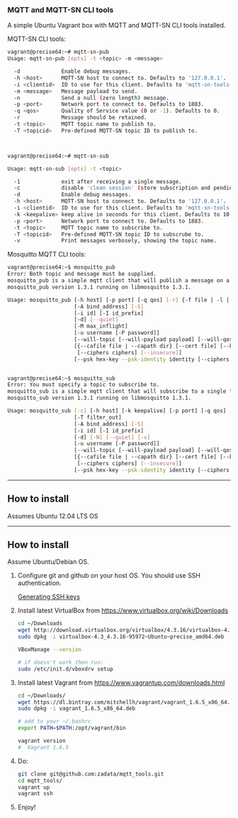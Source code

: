 ### MQTT and MQTT-SN CLI tools


A simple Ubuntu Vagrant box with MQTT and MQTT-SN CLI tools installed.


MQTT-SN CLI tools:

``` bash
vagrant@precise64:~# mqtt-sn-pub
Usage: mqtt-sn-pub [opts] -t <topic> -m <message>

  -d             Enable debug messages.
  -h <host>      MQTT-SN host to connect to. Defaults to '127.0.0.1'.
  -i <clientid>  ID to use for this client. Defaults to 'mqtt-sn-tools-' with process id.
  -m <message>   Message payload to send.
  -n             Send a null (zero length) message.
  -p <port>      Network port to connect to. Defaults to 1883.
  -q <qos>       Quality of Service value (0 or -1). Defaults to 0.
  -r             Message should be retained.
  -t <topic>     MQTT topic name to publish to.
  -T <topicid>   Pre-defined MQTT-SN topic ID to publish to.



vagrant@precise64:~# mqtt-sn-sub 

Usage: mqtt-sn-sub [opts] -t <topic>

  -1             exit after receiving a single message.
  -c             disable 'clean session' (store subscription and pending messages when client disconnects).
  -d             Enable debug messages.
  -h <host>      MQTT-SN host to connect to. Defaults to '127.0.0.1'.
  -i <clientid>  ID to use for this client. Defaults to 'mqtt-sn-tools-' with process id.
  -k <keepalive> keep alive in seconds for this client. Defaults to 10.
  -p <port>      Network port to connect to. Defaults to 1883.
  -t <topic>     MQTT topic name to subscribe to.
  -T <topicid>   Pre-defined MQTT-SN topic ID to subscrube to.
  -v             Print messages verbosely, showing the topic name.
```

Mosquitto MQTT CLI tools:

``` bash
vagrant@precise64:~$ mosquitto_pub
Error: Both topic and message must be supplied.
mosquitto_pub is a simple mqtt client that will publish a message on a single topic and exit.
mosquitto_pub version 1.3.1 running on libmosquitto 1.3.1.

Usage: mosquitto_pub [-h host] [-p port] [-q qos] [-r] {-f file | -l | -n | -m message} -t topic
                     [-A bind_address] [-S]
                     [-i id] [-I id_prefix]
                     [-d] [--quiet]
                     [-M max_inflight]
                     [-u username [-P password]]
                     [--will-topic [--will-payload payload] [--will-qos qos] [--will-retain]]
                     [{--cafile file | --capath dir} [--cert file] [--key file]
                      [--ciphers ciphers] [--insecure]]
                     [--psk hex-key --psk-identity identity [--ciphers ciphers]]


vagrant@precise64:~$ mosquitto_sub
Error: You must specify a topic to subscribe to.
mosquitto_sub is a simple mqtt client that will subscribe to a single topic and print all messages it receives.
mosquitto_sub version 1.3.1 running on libmosquitto 1.3.1.

Usage: mosquitto_sub [-c] [-h host] [-k keepalive] [-p port] [-q qos] [-R] -t topic ...
                     [-T filter_out]
                     [-A bind_address] [-S]
                     [-i id] [-I id_prefix]
                     [-d] [-N] [--quiet] [-v]
                     [-u username [-P password]]
                     [--will-topic [--will-payload payload] [--will-qos qos] [--will-retain]]
                     [{--cafile file | --capath dir} [--cert file] [--key file]
                      [--ciphers ciphers] [--insecure]]
                     [--psk hex-key --psk-identity identity [--ciphers ciphers]]

```

----------------------------------------------------------------------------------------------------

## How to install

Assumes Ubuntu 12.04 LTS OS

----------------------------------------------------------------------------------------------

## How to install

Assume Ubuntu/Debian OS.

1. Configure git and github on your host OS. You should use SSH authentication.

    [Generating SSH keys](https://help.github.com/articles/generating-ssh-keys)


2. Install latest VirtualBox from https://www.virtualbox.org/wiki/Downloads
    ``` bash
    cd ~/Downloads
    wget http://download.virtualbox.org/virtualbox/4.3.16/virtualbox-4.3_4.3.16-95972~Ubuntu~precise_amd64.deb
    sudo dpkg -i virtualbox-4.3_4.3.16-95972~Ubuntu~precise_amd64.deb

    VBoxManage --version

    # if doesn't work then run:
    sudo /etc/init.d/vboxdrv setup
    ```

3. Install latest Vagrant from https://www.vagrantup.com/downloads.html
    ``` bash
    cd ~/Downloads/
    wget https://dl.bintray.com/mitchellh/vagrant/vagrant_1.6.5_x86_64.deb
    sudo dpkg -i vagrant_1.6.5_x86_64.deb

    # add to your ~/.bashrc
    export PATH=$PATH:/opt/vagrant/bin

    vagrant version
    #  Vagrant 1.6.5
    ```

4. Do:

    ``` bash
    git clone git@github.com:zadata/mqtt_tools.git
    cd mqtt_tools/
    vagrant up
    vagrant ssh
    ```

5. Enjoy!
